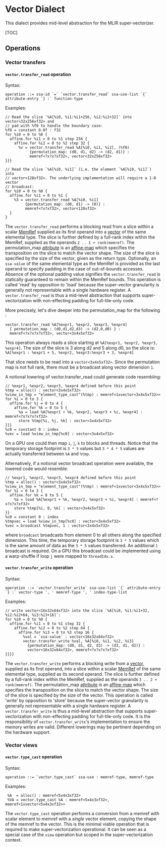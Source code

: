 # Vector Dialect

This dialect provides mid-level abstraction for the MLIR super-vectorizer.

[TOC]

## Operations

### Vector transfers

#### `vector.transfer_read` operation

Syntax:

``` {.ebnf}
operation ::= ssa-id `=` `vector.transfer_read` ssa-use-list `{` attribute-entry `} :` function-type
```

Examples:

```mlir {.mlir}
// Read the slice `%A[%i0, %i1:%i1+256, %i2:%i2+32]` into vector<32x256xf32> and
// pad with %f0 to handle the boundary case:
%f0 = constant 0.0f : f32
for %i0 = 0 to %0 {
  affine.for %i1 = 0 to %1 step 256 {
    affine.for %i2 = 0 to %2 step 32 {
      %v = vector.transfer_read %A[%i0, %i1, %i2], (%f0)
           {permutation_map: (d0, d1, d2) -> (d2, d1)} :
           memref<?x?x?xf32>, vector<32x256xf32>
}}}

// Read the slice `%A[%i0, %i1]` (i.e. the element `%A[%i0, %i1]`) into
// vector<128xf32>. The underlying implementation will require a 1-D vector
// broadcast:
for %i0 = 0 to %0 {
  affine.for %i1 = 0 to %1 {
    %3 = vector.transfer_read %A[%i0, %i1]
         {permutation_map: (d0, d1) -> (0)} :
         memref<?x?xf32>, vector<128xf32>
  }
}
```

The `vector.transfer_read` performs a blocking read from a slice within a scalar
[MemRef](../LangRef.md#memref-type) supplied as its first operand into a
[vector](../LangRef.md#vector-type) of the same elemental type. The slice is
further defined by a full-rank index within the MemRef, supplied as the operands
`2 .. 1 + rank(memref)`. The permutation_map [attribute](../LangRef.md#attributes)
is an [affine-map](Affine.md#affine-maps) which specifies the transposition on
the slice to match the vector shape. The size of the slice is specified by the
size of the vector, given as the return type. Optionally, an `ssa-value` of the
same elemental type as the MemRef is provided as the last operand to specify
padding in the case of out-of-bounds accesses. Absence of the optional padding
value signifies the `vector.transfer_read` is statically guaranteed to remain
within the MemRef bounds. This operation is called 'read' by opposition to
'load' because the super-vector granularity is generally not representable with
a single hardware register. A `vector.transfer_read` is thus a mid-level
abstraction that supports super-vectorization with non-effecting padding for
full-tile-only code.

More precisely, let's dive deeper into the permutation_map for the following :

```mlir {.mlir}
vector.transfer_read %A[%expr1, %expr2, %expr3, %expr4]
  { permutation_map : (d0,d1,d2,d3) -> (d2,0,d0) } :
  memref<?x?x?x?xf32>, vector<3x4x5xf32>
```

This operation always reads a slice starting at `%A[%expr1, %expr2, %expr3,
%expr4]`. The size of the slice is 3 along d2 and 5 along d0, so the slice is:
`%A[%expr1 : %expr1 + 5, %expr2, %expr3:%expr3 + 3, %expr4]`

That slice needs to be read into a `vector<3x4x5xf32>`. Since the permutation
map is not full rank, there must be a broadcast along vector dimension `1`.

A notional lowering of vector.transfer_read could generate code resembling:

```mlir {.mlir}
// %expr1, %expr2, %expr3, %expr4 defined before this point
%tmp = alloc() : vector<3x4x5xf32>
%view_in_tmp = "element_type_cast"(%tmp) : memref<1xvector<3x4x5xf32>>
for %i = 0 to 3 {
  affine.for %j = 0 to 4 {
    affine.for %k = 0 to 5 {
      %a = load %A[%expr1 + %k, %expr2, %expr3 + %i, %expr4] : memref<?x?x?x?xf32>
      store %tmp[%i, %j, %k] : vector<3x4x5xf32>
}}}
%c0 = constant 0 : index
%vec = load %view_in_tmp[%c0] : vector<3x4x5xf32>
```

On a GPU one could then map `i`, `j`, `k` to blocks and threads. Notice that the
temporary storage footprint is `3 * 5` values but `3 * 4 * 5` values are
actually transferred between `%A` and `%tmp`.

Alternatively, if a notional vector broadcast operation were available, the
lowered code would resemble:

```mlir {.mlir}
// %expr1, %expr2, %expr3, %expr4 defined before this point
%tmp = alloc() : vector<3x4x5xf32>
%view_in_tmp = "element_type_cast"(%tmp) : memref<1xvector<3x4x5xf32>>
for %i = 0 to 3 {
  affine.for %k = 0 to 5 {
    %a = load %A[%expr1 + %k, %expr2, %expr3 + %i, %expr4] : memref<?x?x?x?xf32>
    store %tmp[%i, 0, %k] : vector<3x4x5xf32>
}}
%c0 = constant 0 : index
%tmpvec = load %view_in_tmp[%c0] : vector<3x4x5xf32>
%vec = broadcast %tmpvec, 1 : vector<3x4x5xf32>
```

where `broadcast` broadcasts from element 0 to all others along the specified
dimension. This time, the temporary storage footprint is `3 * 5` values which is
the same amount of data as the `3 * 5` values transferred. An additional `1`
broadcast is required. On a GPU this broadcast could be implemented using a
warp-shuffle if loop `j` were mapped to `threadIdx.x`.

#### `vector.transfer_write` operation

Syntax:

``` {.ebnf}
operation ::= `vector.transfer_write` ssa-use-list `{` attribute-entry `} :` vector-type ', ' memref-type ', ' index-type-list
```

Examples:

```mlir {.mlir}
// write vector<16x32x64xf32> into the slice `%A[%i0, %i1:%i1+32, %i2:%i2+64, %i3:%i3+16]`:
for %i0 = 0 to %0 {
  affine.for %i1 = 0 to %1 step 32 {
    affine.for %i2 = 0 to %2 step 64 {
      affine.for %i3 = 0 to %3 step 16 {
        %val = `ssa-value` : vector<16x32x64xf32>
        vector.transfer_write %val, %A[%i0, %i1, %i2, %i3]
          {permutation_map: (d0, d1, d2, d3) -> (d3, d1, d2)} :
          vector<16x32x64xf32>, memref<?x?x?x?xf32>
}}}}
```

The `vector.transfer_write` performs a blocking write from a
[vector](../LangRef.md#vector-type), supplied as its first operand, into a slice
within a scalar [MemRef](../LangRef.md#memref-type) of the same elemental type,
supplied as its second operand. The slice is further defined by a full-rank
index within the MemRef, supplied as the operands `3 .. 2 + rank(memref)`. The
permutation_map [attribute](../LangRef.md#attributes) is an
[affine-map](Affine.md#affine-maps) which specifies the transposition on the
slice to match the vector shape. The size of the slice is specified by the size
of the vector. This operation is called 'write' by opposition to 'store' because
the super-vector granularity is generally not representable with a single
hardware register. A `vector.transfer_write` is thus a mid-level abstraction
that supports super-vectorization with non-effecting padding for full-tile-only
code. It is the responsibility of `vector.transfer_write`'s implementation to
ensure the memory writes are valid. Different lowerings may be pertinent
depending on the hardware support.

### Vector views

#### `vector.type_cast` operation

Syntax:

``` {.ebnf}
operation ::= `vector.type_cast` ssa-use : memref-type, memref-type
```

Examples:

```mlir
 %A  = alloc() : memref<5x4x3xf32>
 %VA = vector.type_cast %A : memref<5x4x3xf32>, memref<1xvector<5x4x3xf32>>
```

The `vector.type_cast` operation performs a conversion from a memref with scalar
element to memref with a *single* vector element, copying the shape of the
memref to the vector. This is the minimal viable operation that is required to
make super-vectorization operational. It can be seen as a special case of the
`view` operation but scoped in the super-vectorization context.
